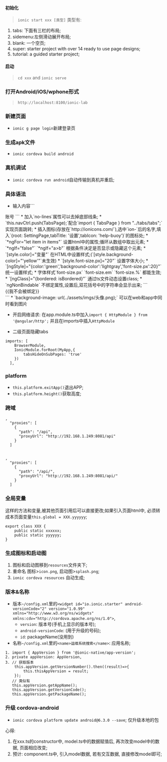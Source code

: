 #### 初始化
> `ionic start xxx [类型]`
类型有:
1. tabs: 下面有三栏的布局;
2. sidemenu:左侧滑动展开布局;
3. blank: 一个空页;
4. super: starter project with over 14 ready to use page designs;
5. tutorial: a guided starter project;

#### 启动
> `cd xxx` and `ionic serve`

### 打开Android/iOS/wphone形式
> `http://localhost:8100/ionic-lab`

### 新建页面
* `ionic g page login`新建登录页

### 生成apk文件
* `ionic cordova build android`

### 真机调试
* `ionic cordova run android`自动传输到真机并重启;



### 具体语法
* 输入内容```
<ion-item>
    <ion-label fixed>账号</ion-label>
    <ion-input type="text" placeholder="请输出账号" #username></ion-input>
</ion-item>
```
* 加入`no-lines`属性可以去掉底部线条;
* `this.navCtrl.push(TabsPage);`配合`import { TabsPage } from "../tabs/tabs";`实现页面跳转;
* 插入图标(存放在`http://ionicons.com/`),选中`ion-`后的名字,填入`{root: SettingPage,tabTitle: '设置',tabIcon: 'help-buoy'}`的图标处;
* `*ngFor="let item in items"` 设置html中的属性;循环从数组中取出元素;
* `*ngIf="false"` `*ngIf="a>b"` 根据条件决定是否显示或隐藏这个元素;
* `[style.color]="变量"` 在HTML中设置样式;(`[style.background-color]="'yellow'"`未生效)
* `[style.font-size.px]="20"` 设置字体大小;
* `[ngStyle]="{color:'green','background-color':'lightgray','font-size.px':20}"` 统一设置样式;
* 字体样式`font-size.px` `font-size.em` `font-size.%` 都能生效;
* `[ngClass]="{bordered: isBordered}"` 通过ts文件动态设置class;
* `ngNonBindable` 不绑定属性,设置后,双花括号中的字符串会显示出来;
```
<div ngNonBindable>
    {{我不会被绑定}}
</div>
```
* `background-image: url(../assets/imgs/头像.png);` 可以在web和app中同时看到图片

* 开启网络请求: 在app.module.ts中加入`import { HttpModule } from '@angular/http';` 并且在imports中插入`HttpModule`

* 二级页面隐藏tabs
```
imports: [
    BrowserModule,
    IonicModule.forRoot(MyApp,{
        tabsHideOnSubPages: 'true'
    })
  ],
```

### platform
* `this.platform.exitApp()`退出APP;
* `this.platform.height()`获取高度;

### 跨域
```
,
  "proxies": [
    {
      "path": "/api",
      "proxyUrl": "http://192.168.1.249:8081/api"
    }
  ]


,
  "proxies": [
    {
      "path": "/api/",
      "proxyUrl": "http://192.168.1.249:8081/api/"
    }
  ]
```

### 全局变量
这样的方法和变量,被其他页面引用后可以直接更改;如果引入页面html中, 必须转成本页面变量`this.global = XXX.yyyyyy`;
```
export class XXX {
    public static xxxxxx;
    public static yyyyyy;
}
```

### 生成图标和启动图
1. 图标和启动图移到`resources`文件夹下;
2. 重命名 图标>`icon.png`, 启动图>`splash.png`;
3. `ionic cordova resources` 自动生成;


### 版本&名称
* 版本`~/config.xml`里的`<widget id="io.ionic.starter" android-versionCode="2" version="1.0.99" xmlns="http://www.w3.org/ns/widgets" xmlns:cdv="http://cordova.apache.org/ns/1.0">`, 
    * `version`: 版本号(手机上显示的版本号);
    * `android-versionCode`: (用于升级的号码);
    * `id`: packageName(没用到)
* 名称`~/config.xml`里的`<name>运维系统搜索</name>`: 应用名称;
```
1. import { AppVersion } from '@ionic-native/app-version';
2. private appVersion: AppVersion,
3. // 获取版本
    this.appVersion.getVersionNumber().then((result)=>{
        this.thisAppVersion = result;
    });
   // 类似有
   this.appVersion.getAppName();
   this.appVersion.getVersionCode();
   this.appVersion.getPackageName();
```


### 升级 cordova-android
* `ionic cordova platform update android@6.3.0 --save`; 仅升级本地的包



心得:
1. 在xxx.ts的constructor中, model.ts中的数据赋值后, 再次改变model中的数据, 页面相应改变;
2. 预计: component.ts中, 引入model数据, 若有交互数据, 直接修改model即可;
